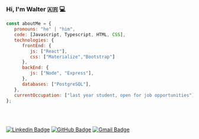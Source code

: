 ### Hi, I'm Walter 🇦🇷 💻 

```javascript
const aboutMe = {
   pronouns: "he" | "him",
   code: [Javascript, Typescript, HTML, CSS],
   technologies: {
      frontEnd: {
         js: ["React"],
         css: ["Materialize","Bootstrap"]
      },
      backEnd: {
         js: ["Node", "Express"],
      },
      databases: ["PostgreSQL"],
   },
   currentOccupation: ["last year student, open for job opportunities"],
};
```
</br></br>


[![Linkedin Badge](https://img.shields.io/badge/-Walter_Cuberas-blue?style=flat-square&logo=Linkedin&logoColor=white&link=https://www.linkedin.com/in/walter-cuberas-dev/)](https://www.linkedin.com/in/walter-cuberas-dev/)
[![GitHub Badge](https://img.shields.io/badge/-wcuberas-100000?style=flat-square&logo=github&logoColor=white&link=https://github.com/wcuberas/)](https://github.com/wcuberas/)
[![Gmail Badge](https://img.shields.io/badge/-wcuberas@gmail.com-c14438?style=flat-square&logo=Gmail&logoColor=white&link=mailto:wcuberas@gmail.com)](mailto:wcuberas@gmail.com)

